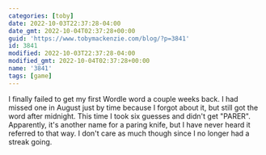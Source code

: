 ```yaml
---
categories: [toby]
date: 2022-10-03T22:37:28-04:00
date_gmt: 2022-10-04T02:37:28+00:00
guid: 'https://www.tobymackenzie.com/blog/?p=3841'
id: 3841
modified: 2022-10-03T22:37:28-04:00
modified_gmt: 2022-10-04T02:37:28+00:00
name: '3841'
tags: [game]
---
```


I finally failed to get my first Wordle word a couple weeks back.  I had missed one in August just by time because I forgot about it, but still got the word after midnight.  This time I took six guesses and didn't get "PARER".  Apparently, it's another name for a paring knife, but I have never heard it referred to that way.  I don't care as much though since I no longer had a streak going.
